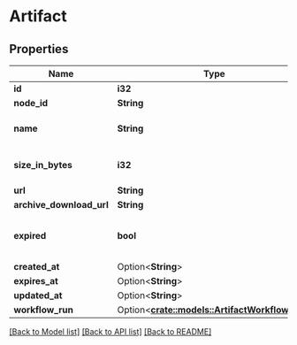 # Artifact

## Properties

Name | Type | Description | Notes
------------ | ------------- | ------------- | -------------
**id** | **i32** |  | 
**node_id** | **String** |  | 
**name** | **String** | The name of the artifact. | 
**size_in_bytes** | **i32** | The size in bytes of the artifact. | 
**url** | **String** |  | 
**archive_download_url** | **String** |  | 
**expired** | **bool** | Whether or not the artifact has expired. | 
**created_at** | Option<**String**> |  | 
**expires_at** | Option<**String**> |  | 
**updated_at** | Option<**String**> |  | 
**workflow_run** | Option<[**crate::models::ArtifactWorkflowRun**](artifact_workflow_run.md)> |  | [optional]

[[Back to Model list]](../README.md#documentation-for-models) [[Back to API list]](../README.md#documentation-for-api-endpoints) [[Back to README]](../README.md)


